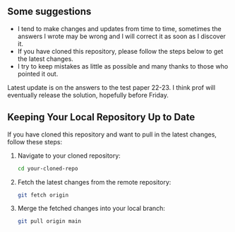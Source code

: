 ## Some suggestions

- I tend to make changes and updates from time to time, sometimes the answers I wrote may be wrong and I will correct it as soon as I discover it.
-  If you have cloned this repository, please follow the steps below to get the latest changes.
- I try to keep mistakes as little as possible and many thanks to those who pointed it out.

Latest update is on the answers to the test paper 22-23. I think prof will eventually release the solution, hopefully before Friday.

## Keeping Your Local Repository Up to Date

If you have cloned this repository and want to pull in the latest changes, follow these steps:

1. Navigate to your cloned repository:
   ```bash
   cd your-cloned-repo
   ```
2. Fetch the latest changes from the remote repository:
   ```bash
   git fetch origin
   ```
3. Merge the fetched changes into your local branch:
   ```bash
   git pull origin main
   ```
